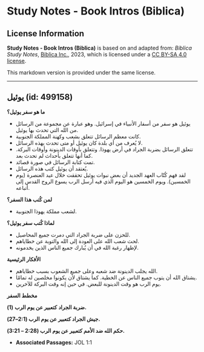 # Study Notes - Book Intros (Biblica)

## License Information

**Study Notes - Book Intros (Biblica)** is based on and adapted from: _Biblica Study Notes_, [Biblica Inc.](https://www.biblica.com/), 2023, which is licensed under a [CC BY-SA 4.0 license](https://creativecommons.org/licenses/by-sa/4.0/legalcode.en).

This markdown version is provided under the same license.



--------------------------------

## يوئيل (id: 499158)

**ما هو سفر يوئيل؟**

* يوئيل هو سفر من أسفار الأنبياء في إسرائيل. وهو عبارة عن مجموعة من الرسائل من الله التي تحدث بها يوئيل.
* كانت معظم الرسائل تتعلق بشعب وكهنة المملكة الجنوبية.
* لا يُعرف من أي بلدة كان يوئيل أو متى تحدث بهذه الرسائل.
* تتعلق الرسائل بضربة الجراد في أرض يهوذا. وتتعلق بأوقات الدينونة وأوقات البركة. كما أنها تتعلق بأحداث لم تحدث بعد.
* تمت كتابة الرسائل في صورة قصائد.
* يُعتقد أن يوئيل كتب هذه الرسائل.
* لقد فهم كُتّاب العهد الجديد أن بعض نبوات يوئيل تحققت خلال عيد العنصرة (يوم الخمسين). ويوم الخمسين هو اليوم الذي فيه أرسل الرب يسوع الروح القدس إلى أتباعه.

**لمن كُتب هذا السفر؟**

* لشعب مملكة يهوذا الجنوبية.

**لماذا كُتب سفر يوئيل؟**

* للحزن على ضربة الجراد التي دمرت جميع المحاصيل.
* لحث شعب الله على العودة إلى الله والتوبة عن خطاياهم.
* لإظهار رغبة الله في أن يُبارك جميع الناس الذين يخدمونه.

**الأفكار الرئيسية**

* الله يجلب الدينونة ضد شعبه وعلى جميع الشعوب بسبب خطاياهم.
* يشتاق الله أن يتوب جميع الناس عن الخطية. كما يشتاق لأن يكونوا مخلصين له تمامًا.
* يوم الرب هو وقت الدينونة للبعض. في حين إنه وقت البركة للآخرين.

**مخطط السفر**

**ضربة الجراد** **كتعبير عن يوم الرب** **(1\).**

**جيش الجراد كتعبير عن يوم الرب (2:1–27\).**

**حكم الله ضد الأمم كتعبير عن يوم الرب (2:28 – 3:21\).**

* **Associated Passages:** JOL 1:1

